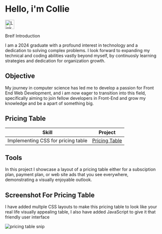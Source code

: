 # Hello, i'm Collie 


<a href="https://linkedin.com"> <img src="https://cdn-icons-png.flaticon.com/512/174/174857.png" alt="LinkedIn" style="width:30px;height:30px;">
</a>


Breif Introduction


I am a 2024 graduate with a profound interest in technology and a dedication to solving complex problems. I look forward to expanding my technical and coding abilities vastly beyond myself, by continuosly learning strategies and dedication for organization growth. 

## Objective

My journey in computer science has led me to develop a passion for Front End Web Development, and i am now eager to transition into this field, specifically aiming to join fellow developers in Front-End and grow my knowledge and be a apart of something big.


## Pricing Table

| Skill                                 | Project
|---------------------------------------|----------------------------------------|
Implementing CSS for pricing table      | <a href="https://icodethis.com/modes/design-to-code/50/submissions/309652">Pricing Table</a>


## Tools 
In this project I showcase a layout of a pricing table either for a subsciption plan, payment plan, or web site ads that you see everywhere, demonstrating a visually enjoyable outlook.

## Screenshot For Pricing Table  

I have added multple CSS layouts to make this pricing table to look like your real life visually appealing table, I also have added JavaScript to give it that friendly user interface 

![pricing table snip](https://github.com/user-attachments/assets/f943f979-f43f-41a1-b023-be03cd266e6b)
